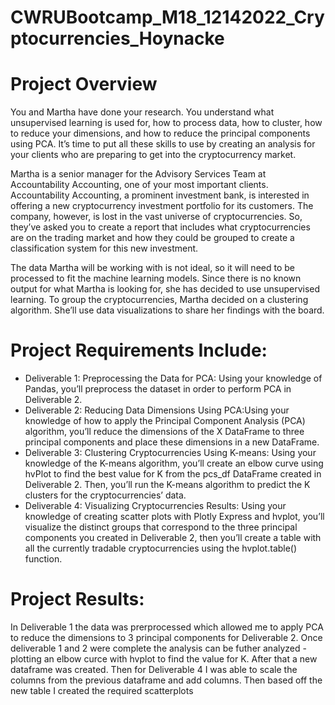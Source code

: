 # CWRUBootcamp_M18_12142022_Cryptocurrencies_Hoynacke
# Project Overview 
You and Martha have done your research. You understand what unsupervised learning is used for, how to process data, how to cluster, how to reduce your dimensions, and how to reduce the principal components using PCA. It’s time to put all these skills to use by creating an analysis for your clients who are preparing to get into the cryptocurrency market.

Martha is a senior manager for the Advisory Services Team at Accountability Accounting, one of your most important clients. Accountability Accounting, a prominent investment bank, is interested in offering a new cryptocurrency investment portfolio for its customers. The company, however, is lost in the vast universe of cryptocurrencies. So, they’ve asked you to create a report that includes what cryptocurrencies are on the trading market and how they could be grouped to create a classification system for this new investment.

The data Martha will be working with is not ideal, so it will need to be processed to fit the machine learning models. Since there is no known output for what Martha is looking for, she has decided to use unsupervised learning. To group the cryptocurrencies, Martha decided on a clustering algorithm. She’ll use data visualizations to share her findings with the board.

# Project Requirements Include: 
- Deliverable 1: Preprocessing the Data for PCA: Using your knowledge of Pandas, you’ll preprocess the dataset in order to perform PCA in Deliverable 2.
- Deliverable 2: Reducing Data Dimensions Using PCA:Using your knowledge of how to apply the Principal Component Analysis (PCA) algorithm, you’ll reduce the dimensions of the X DataFrame to three principal components and place these dimensions in a new DataFrame.
- Deliverable 3: Clustering Cryptocurrencies Using K-means: Using your knowledge of the K-means algorithm, you’ll create an elbow curve using hvPlot to find the best value for K from the pcs_df DataFrame created in Deliverable 2. Then, you’ll run the K-means algorithm to predict the K clusters for the cryptocurrencies’ data.
- Deliverable 4: Visualizing Cryptocurrencies Results: Using your knowledge of creating scatter plots with Plotly Express and hvplot, you’ll visualize the distinct groups that correspond to the three principal components you created in Deliverable 2, then you’ll create a table with all the currently tradable cryptocurrencies using the hvplot.table() function.

# Project Results: 
In Deliverable 1 the data was prerprocessed which allowed me to apply PCA to reduce the dimensions to 3 principal components for Deliverable 2. Once deliverable 1 and 2 were complete the analysis can be futher analyzed - plotting an elbow curce with hvplot to find the value for K. After that a new dataframe was created. Then for Deliverable 4 I was able to scale the columns from the previous dataframe and add columns. Then based off the new table I created the required scatterplots
